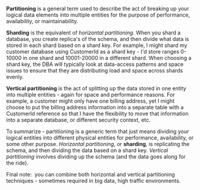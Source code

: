 **Partitioning** is a general term used to describe the act of breaking up your logical data elements into multiple entities for the purpose of performance, availability, or maintainability.  

﻿**Sharding** is the equivalent of *horizontal partitioning*. When you shard a database, you create replica's of the schema, and then divide what data is stored in each shard based on a shard key. For example, I might shard my customer database using CustomerId as a shard key - I'd store ranges 0-10000 in one shard and 10001-20000 in a different shard.  When choosing a shard key, the DBA will typically look at data-access patterns and space issues to ensure that they are distributing load and space across shards evenly.  

﻿**Vertical partitioning** is the act of splitting up the data stored in one entity into multiple entities - again for space and performance reasons.  For example, a customer might only have one billing address, yet I might choose to put the billing address information into a separate table with a CustomerId reference so that I have the flexibility to move that information into a separate database, or different security context, etc.    

To summarize - partitioning is a generic term that just means dividing your logical entities into different physical entities for performance, availability, or some other purpose.  *Horizontal partitioning*, or **sharding**, is replicating the schema, and then dividing the data based on a shard key.  *Vertical partitioning* involves dividing up the schema (and the data goes along for the ride).  

Final note: ﻿ you can combine both horizontal and vertical partitioning techniques - sometimes required in big data, high traffic environments.